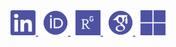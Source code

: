 <div align=center>
  <a href="https://www.linkedin.com/in/sebastian-ehlert-799b86317/">
    <img src="./img/linkedin.svg" alt="LinkedIn" width="40">
  </a>
  &nbsp
  <a href="https://orcid.org/0000-0001-7809-771X">
    <img src="./img/orcid.svg" alt="Google Scholar" width="40">
  </a>
  &nbsp
  <a href="https://www.researchgate.net/profile/Sebastian-Ehlert">
    <img src="./img/researchgate.svg" alt="Google Scholar" width="40">
  </a>
  &nbsp
  <a href="https://scholar.google.com/citations?user=p-IINbsAAAAJ&hl=en&oi=ao">
    <img src="./img/google-scholar.svg" alt="Google Scholar" width="40">
  </a>
  &nbsp
  <a href="https://www.microsoft.com/en-us/research/people/sehlert/">
    <img src="./img/microsoft.svg" alt="Microsoft Research" width="40">
  </a>
</div>
